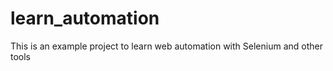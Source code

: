 # learn_automation
This is an example project to learn web automation with Selenium and other tools 
